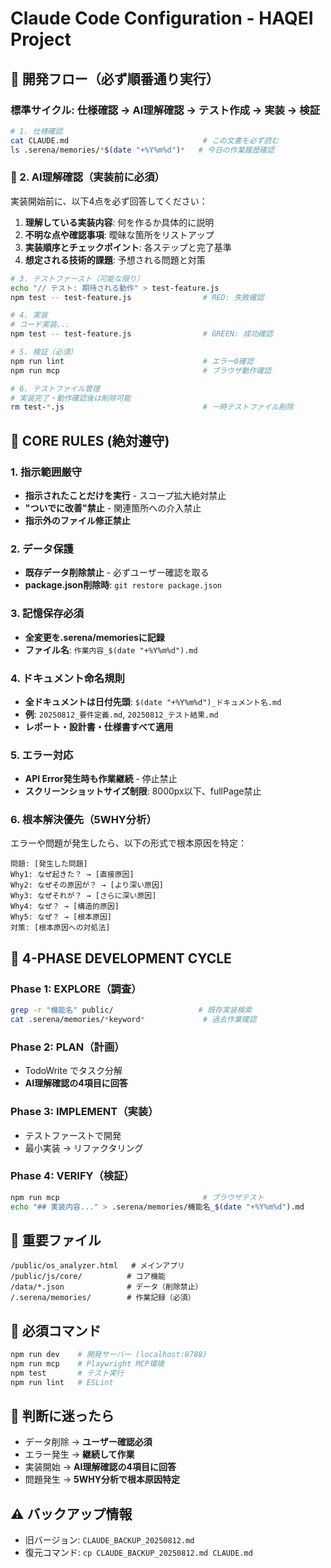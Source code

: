 # Claude Code Configuration - HAQEI Project

## 🎯 開発フロー（必ず順番通り実行）

### 標準サイクル: 仕様確認 → AI理解確認 → テスト作成 → 実装 → 検証

```bash
# 1. 仕様確認
cat CLAUDE.md                              # この文書を必ず読む
ls .serena/memories/*$(date "+%Y%m%d")*   # 今日の作業履歴確認
```

### 🤖 2. AI理解確認（実装前に必須）
実装開始前に、以下4点を必ず回答してください：
1. **理解している実装内容**: 何を作るか具体的に説明
2. **不明な点や確認事項**: 曖昧な箇所をリストアップ
3. **実装順序とチェックポイント**: 各ステップと完了基準
4. **想定される技術的課題**: 予想される問題と対策

```bash
# 3. テストファースト（可能な限り）
echo "// テスト: 期待される動作" > test-feature.js
npm test -- test-feature.js                # RED: 失敗確認

# 4. 実装
# コード実装...
npm test -- test-feature.js                # GREEN: 成功確認

# 5. 検証（必須）
npm run lint                               # エラー0確認
npm run mcp                                # ブラウザ動作確認

# 6. テストファイル管理
# 実装完了・動作確認後は削除可能
rm test-*.js                               # 一時テストファイル削除
```

## 🚨 CORE RULES (絶対遵守)

### 1. 指示範囲厳守
- **指示されたことだけを実行** - スコープ拡大絶対禁止
- **"ついでに改善"禁止** - 関連箇所への介入禁止
- **指示外のファイル修正禁止**

### 2. データ保護
- **既存データ削除禁止** - 必ずユーザー確認を取る
- **package.json削除時**: `git restore package.json`

### 3. 記憶保存必須
- **全変更を.serena/memoriesに記録**
- **ファイル名**: `作業内容_$(date "+%Y%m%d").md`

### 4. ドキュメント命名規則
- **全ドキュメントは日付先頭**: `$(date "+%Y%m%d")_ドキュメント名.md`
- **例**: `20250812_要件定義.md`, `20250812_テスト結果.md`
- **レポート・設計書・仕様書すべて適用**

### 5. エラー対応
- **API Error発生時も作業継続** - 停止禁止
- **スクリーンショットサイズ制限**: 8000px以下、fullPage禁止

### 6. 根本解決優先（5WHY分析）
エラーや問題が発生したら、以下の形式で根本原因を特定：
```
問題: [発生した問題]
Why1: なぜ起きた？ → [直接原因]
Why2: なぜその原因が？ → [より深い原因]
Why3: なぜそれが？ → [さらに深い原因]
Why4: なぜ？ → [構造的原因]
Why5: なぜ？ → [根本原因]
対策: [根本原因への対処法]
```

## 🔄 4-PHASE DEVELOPMENT CYCLE

### Phase 1: EXPLORE（調査）
```bash
grep -r "機能名" public/                   # 既存実装検索
cat .serena/memories/*keyword*             # 過去作業確認
```

### Phase 2: PLAN（計画）  
- TodoWrite でタスク分解
- **AI理解確認の4項目に回答**

### Phase 3: IMPLEMENT（実装）
- テストファーストで開発
- 最小実装 → リファクタリング

### Phase 4: VERIFY（検証）
```bash
npm run mcp                                # ブラウザテスト
echo "## 実装内容..." > .serena/memories/機能名_$(date "+%Y%m%d").md
```

## 📂 重要ファイル
```
/public/os_analyzer.html   # メインアプリ
/public/js/core/          # コア機能
/data/*.json              # データ（削除禁止）
/.serena/memories/        # 作業記録（必須）
```

## 🔧 必須コマンド
```bash
npm run dev    # 開発サーバー (localhost:8788)
npm run mcp    # Playwright MCP環境
npm test       # テスト実行
npm run lint   # ESLint
```

## 📌 判断に迷ったら
- データ削除 → **ユーザー確認必須**
- エラー発生 → **継続して作業**
- 実装開始 → **AI理解確認の4項目に回答**
- 問題発生 → **5WHY分析で根本原因特定**

## ⚠️ バックアップ情報
- 旧バージョン: `CLAUDE_BACKUP_20250812.md`
- 復元コマンド: `cp CLAUDE_BACKUP_20250812.md CLAUDE.md`